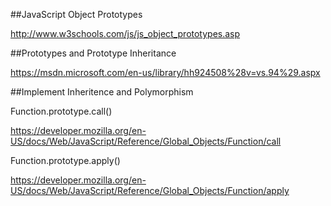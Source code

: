 ##JavaScript Object Prototypes

http://www.w3schools.com/js/js_object_prototypes.asp


##Prototypes and Prototype Inheritance

https://msdn.microsoft.com/en-us/library/hh924508%28v=vs.94%29.aspx


##Implement Inheritence and Polymorphism

Function.prototype.call()

https://developer.mozilla.org/en-US/docs/Web/JavaScript/Reference/Global_Objects/Function/call

Function.prototype.apply()

https://developer.mozilla.org/en-US/docs/Web/JavaScript/Reference/Global_Objects/Function/apply











